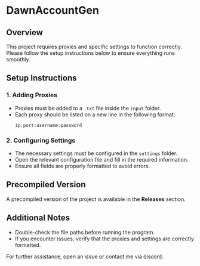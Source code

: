 # DawnAccountGen

## Overview
This project requires proxies and specific settings to function correctly. Please follow the setup instructions below to ensure everything runs smoothly.

## Setup Instructions

### 1. Adding Proxies
- Proxies must be added to a `.txt` file inside the `input` folder.
- Each proxy should be listed on a new line in the following format:
  ```
  ip:port:username:password
  ```

### 2. Configuring Settings
- The necessary settings must be configured in the `settings` folder.
- Open the relevant configuration file and fill in the required information.
- Ensure all fields are properly formatted to avoid errors.

## Precompiled Version
A precompiled version of the project is available in the **Releases** section.

## Additional Notes
- Double-check the file paths before running the program.
- If you encounter issues, verify that the proxies and settings are correctly formatted.

For further assistance, open an issue or contact me via discord.

